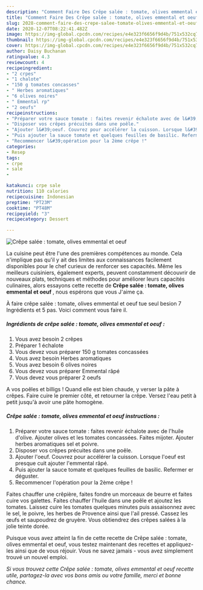 ```yaml
---
description: "Comment Faire Des Crêpe salée : tomate, olives emmental et oeuf"
title: "Comment Faire Des Crêpe salée : tomate, olives emmental et oeuf"
slug: 2028-comment-faire-des-crepe-salee-tomate-olives-emmental-et-oeuf
date: 2020-12-07T08:22:41.482Z
image: https://img-global.cpcdn.com/recipes/e4e323f6656f9d4b/751x532cq70/crepe-salee-tomate-olives-emmental-et-oeuf-photo-principale-de-la-recette.jpg
thumbnail: https://img-global.cpcdn.com/recipes/e4e323f6656f9d4b/751x532cq70/crepe-salee-tomate-olives-emmental-et-oeuf-photo-principale-de-la-recette.jpg
cover: https://img-global.cpcdn.com/recipes/e4e323f6656f9d4b/751x532cq70/crepe-salee-tomate-olives-emmental-et-oeuf-photo-principale-de-la-recette.jpg
author: Daisy Buchanan
ratingvalue: 4.3
reviewcount: 4
recipeingredient:
- "2 crpes"
- "1 chalote"
- "150 g tomates concasses"
- " Herbes aromatiques"
- "6 olives noires"
- " Emmental rp"
- "2 oeufs"
recipeinstructions:
- "Préparer votre sauce tomate : faites revenir échalote avec de l&#39;huile d&#39;olive. Ajouter olives et les tomates concassées. Faites mijoter. Ajouter herbes aromatiques sel et poivre."
- "Disposer vos crêpes précuites dans une poêle."
- "Ajouter l&#39;oeuf. Couvrez pour accélérer la cuisson. Lorsque l&#39;oeuf est presque cuit ajouter l&#39;emmental râpé."
- "Puis ajouter la sauce tomate et quelques feuilles de basilic. Refermer er déguster."
- "Recommencer l&#39;opération pour la 2ème crêpe !"
categories:
- Resep
tags:
- crpe
- sale
- 

katakunci: crpe sale  
nutrition: 110 calories
recipecuisine: Indonesian
preptime: "PT23M"
cooktime: "PT48M"
recipeyield: "3"
recipecategory: Dessert

---
```



![Crêpe salée : tomate, olives emmental et oeuf](https://img-global.cpcdn.com/recipes/e4e323f6656f9d4b/751x532cq70/crepe-salee-tomate-olives-emmental-et-oeuf-photo-principale-de-la-recette.jpg)

La cuisine peut être l'une des premières compétences au monde. Cela n'implique pas qu'il y ait des limites aux connaissances facilement disponibles pour le chef curieux de renforcer ses capacités. Même les meilleurs cuisiniers, également experts, peuvent constamment découvrir de nouveaux plats, techniques et méthodes pour améliorer leurs capacités culinaires, alors essayons cette recette de <strong> Crêpe salée : tomate, olives emmental et oeuf </strong>, nous espérons que vous J'aime ça.

<!--inarticleads1-->

À faire crêpe salée : tomate, olives emmental et oeuf tue seul besion 7 Ingrédients et 5 pas. Voici comment vous faire il.

##### Ingrédients de crêpe salée : tomate, olives emmental et oeuf :

1. Vous avez besoin 2 crêpes
1. Préparer 1 échalote
1. Vous devez vous préparer 150 g tomates concassées
1. Vous avez besoin  Herbes aromatiques
1. Vous avez besoin 6 olives noires
1. Vous devez vous préparer  Emmental râpé
1. Vous devez vous préparer 2 oeufs


A vos poêles et billigs ! Quand elle est bien chaude, y verser la pâte à crêpes. Faire cuire le premier côté, et retourner la crêpe. Versez l&#39;eau petit à petit jusqu&#39;à avoir une pâte homogène. 

<!--inarticleads2-->

##### Crêpe salée : tomate, olives emmental et oeuf instructions :

1. Préparer votre sauce tomate : faites revenir échalote avec de l&#39;huile d&#39;olive. Ajouter olives et les tomates concassées. Faites mijoter. Ajouter herbes aromatiques sel et poivre.
1. Disposer vos crêpes précuites dans une poêle.
1. Ajouter l&#39;oeuf. Couvrez pour accélérer la cuisson. Lorsque l&#39;oeuf est presque cuit ajouter l&#39;emmental râpé.
1. Puis ajouter la sauce tomate et quelques feuilles de basilic. Refermer er déguster.
1. Recommencer l&#39;opération pour la 2ème crêpe !


Faites chauffer une crêpière, faites fondre un morceaux de beurre et faites cuire vos galettes. Faites chauffer l&#39;huile dans une poêle et ajoutez les tomates. Laissez cuire les tomates quelques minutes puis assaisonnez avec le sel, le poivre, les herbes de Provence ainsi que l&#39;ail pressé. Cassez les œufs et saupoudrez de gruyère. Vous obtiendrez des crêpes salées à la jolie teinte dorée. 

<!--inarticleads1-->

<p>
Puisque vous avez atteint la fin de cette recette de Crêpe salée : tomate, olives emmental et oeuf, vous testez maintenant des recettes et appliquez-les ainsi que de vous réjouir. Vous ne savez jamais - vous avez simplement trouvé un nouvel emploi.
</p>

<p>
<i>Si vous trouvez cette Crêpe salée : tomate, olives emmental et oeuf recette utile, partagez-la avec vos bons amis ou votre famille, merci et bonne chance.</i>
</p>
